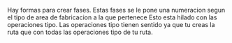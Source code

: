 Hay formas para crear fases. Estas fases se le pone una numeracion segun el tipo de area de fabricacion a la que pertenece
Esto esta hilado con las operaciones tipo. Las operaciones tipo tienen sentido ya que tu creas la ruta que con todas las operaciones tipo de tu ruta.
